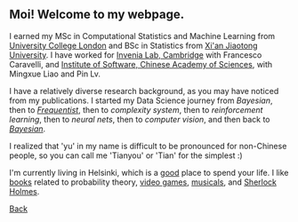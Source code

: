 ##  Moi! Welcome to my webpage.

I earned my MSc in Computational Statistics and Machine Learning from [University College London](https://www.ucl.ac.uk/) and BSc in Statistics from [Xi'an Jiaotong University](http://en.xjtu.edu.cn/).  I have worked for [Invenia Lab, Cambridge](https://www.invenia.ca/labs/) with Francesco Caravelli, and [Institute of Software, Chinese Academy of Sciences](http://english.is.cas.cn/), with Mingxue Liao and Pin Lv.

I have a relatively diverse research background, as you may have noticed from my publications. I started my Data Science journey from _Bayesian_, then to [_Frequentist_](https://xkcd.com/1132/), then to _complexity system_, then to _reinforcement learning_, then to _neural nets_, then to _computer vision_, and then back to [_Bayesian_](https://www.inference.vc/everything-that-works-works-because-its-bayesian-2/). 

I realized that 'yu' in my name is difficult to be pronounced for non-Chinese people, so you can call me 'Tianyou' or 'Tian' for the simplest :)

I'm currently living in Helsinki, which is a [good](./Helsinki.jpg) place to spend your life. I like [books](https://en.wikipedia.org/wiki/Nassim_Nicholas_Taleb) related to probability theory, [video games](./Abathur.png), [musicals](./Ramin.jpeg), and [Sherlock Holmes](./Yu_and_Yu.png).

[Back](./)
